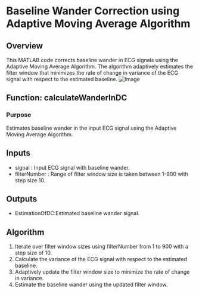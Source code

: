 # Baseline Wander Correction using Adaptive Moving Average Algorithm
## Overview
This MATLAB code corrects baseline wander in ECG signals using the Adaptive Moving Average Algorithm. The algorithm adaptively estimates the filter window that minimizes the rate of change in variance of the ECG signal with respect to the estimated baseline.
![Image](https://github.com/user-attachments/assets/b8ad8c46-4142-4cf4-868c-783eccfcff5b)

## Function: calculateWanderInDC
### Purpose
Estimates baseline wander in the input ECG signal using the Adaptive Moving Average Algorithm.

## Inputs
- signal : Input ECG signal with baseline wander.
- filterNumber :  Range of filter window size is taken between 1-900 with step size 10.

## Outputs
- EstimationOfDC:Estimated baseline wander signal.

## Algorithm
1. Iterate over filter window sizes using filterNumber from 1 to 900 with a step size of 10.
2. Calculate the variance of the ECG signal with respect to the estimated baseline.
3. Adaptively update the filter window size to minimize the rate of change in variance.
4. Estimate the baseline wander using the updated filter window.
